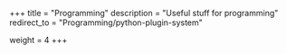 +++
title = "Programming"
description = "Useful stuff for programming"
redirect_to = "Programming/python-plugin-system"

weight = 4
+++
